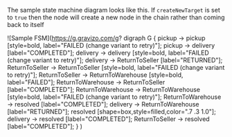 The sample state machine diagram looks like this. If `createNewTarget` is set to `true` then the node will create a new node in the chain rather than coming back to itself

![Sample FSM](https://g.gravizo.com/g?
 digraph G {
   pickup -> pickup [style=bold, label="FAILED (change variant to retry)"];
   pickup -> delivery [label="COMPLETED"];
   delivery -> delivery [style=bold, label="FAILED (change variant to retry)"];
   delivery -> ReturnToSeller [label="RETURNED"];
   ReturnToSeller -> ReturnToSeller [style=bold, label="FAILED (change variant to retry)"];
   ReturnToSeller -> ReturnToWarehouse [style=bold, label="FAILED"];
   ReturnToWarehouse -> ReturnToSeller [label="COMPLETED"];
   ReturnToWarehouse -> ReturnToWarehouse [style=bold, label="FAILED (change variant to retry)"];
   ReturnToWarehouse -> resolved [label="COMPLETED"];
   delivery -> ReturnToWarehouse [label="RETURNED"];
   resolved [shape=box,style=filled,color=".7 .3 1.0"];
   delivery -> resolved [label="COMPLETED"];
   ReturnToSeller -> resolved [label="COMPLETED"];
 }
)

